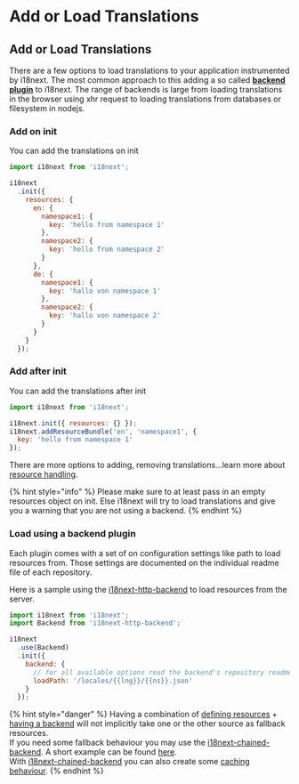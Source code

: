 # Add or Load Translations

## Add or Load Translations

There are a few options to load translations to your application instrumented by i18next. The most common approach to this adding a so called [**backend plugin**](https://www.i18next.com/overview/plugins-and-utils#backends) to i18next. The range of backends is large from loading translations in the browser using xhr request to loading translations from databases or filesystem in nodejs.

### Add on init

You can add the translations on init

```javascript
import i18next from 'i18next';

i18next
  .init({
    resources: {
      en: {
        namespace1: {
          key: 'hello from namespace 1'
        },
        namespace2: {
          key: 'hello from namespace 2'
        }
      },
      de: {
        namespace1: {
          key: 'hallo von namespace 1'
        },
        namespace2: {
          key: 'hallo von namespace 2'
        }  
      }
    }
  });
```

### Add after init

You can add the translations after init

```javascript
import i18next from 'i18next';

i18next.init({ resources: {} });
i18next.addResourceBundle('en', 'namespace1', {
  key: 'hello from namespace 1'
});
```

There are more options to adding, removing translations...learn more about [resource handling](../overview/api.md).

{% hint style="info" %}
Please make sure to at least pass in an empty resources object on init. Else i18next will try to load translations and give you a warning that you are not using a backend.
{% endhint %}

### Load using a backend plugin

Each plugin comes with a set of on configuration settings like path to load resources from. Those settings are documented on the individual readme file of each repository.

Here is a sample using the [i18next-http-backend](https://github.com/i18next/i18next-http-backend) to load resources from the server.

```javascript
import i18next from 'i18next';
import Backend from 'i18next-http-backend';

i18next
  .use(Backend)
  .init({
    backend: {
      // for all available options read the backend's repository readme file
      loadPath: '/locales/{{lng}}/{{ns}}.json'
    }
  });
```

{% hint style="danger" %}
Having a combination of [defining resources](add-or-load-translations.md#add-on-init) + [having a backend](add-or-load-translations.md#load-using-a-backend-plugin) will not implicitly take one or the other source as fallback resources.  
If you need some fallback behaviour you may use the [i18next-chained-backend](https://github.com/i18next/i18next-chained-backend). A short example can be found [here](https://github.com/i18next/i18next-http-backend/blob/master/example/fallback/app.js).  
With [i18next-chained-backend](https://github.com/i18next/i18next-chained-backend) you can also create some [caching behaviour](caching.md).
{% endhint %}

